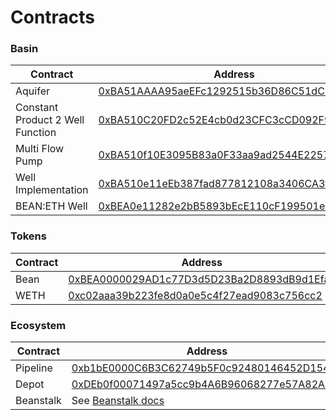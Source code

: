 # Contracts

### Basin

<table><thead><tr><th width="214">Contract</th><th>Address</th></tr></thead><tbody><tr><td>Aquifer</td><td><a href="https://etherscan.io/address/0xBA51AAAA95aeEFc1292515b36D86C51dC7877773">0xBA51AAAA95aeEFc1292515b36D86C51dC7877773</a></td></tr><tr><td>Constant Product 2 Well Function</td><td><a href="https://etherscan.io/address/0xBA510C20FD2c52E4cb0d23CFC3cCD092F9165a6E">0xBA510C20FD2c52E4cb0d23CFC3cCD092F9165a6E</a></td></tr><tr><td>Multi Flow Pump</td><td><a href="https://etherscan.io/address/0xBA510f10E3095B83a0F33aa9ad2544E22570a87C">0xBA510f10E3095B83a0F33aa9ad2544E22570a87C</a></td></tr><tr><td>Well Implementation</td><td><a href="https://etherscan.io/address/0xBA510e11eEb387fad877812108a3406CA3f43a4B">0xBA510e11eEb387fad877812108a3406CA3f43a4B</a></td></tr><tr><td>BEAN:ETH Well</td><td><a href="https://etherscan.io/address/0xBEA0e11282e2bB5893bEcE110cF199501e872bAd">0xBEA0e11282e2bB5893bEcE110cF199501e872bAd</a></td></tr></tbody></table>

### Tokens

<table><thead><tr><th width="214">Contract</th><th>Address</th></tr></thead><tbody><tr><td>Bean</td><td><a href="https://etherscan.io/address/0xBEA0000029AD1c77D3d5D23Ba2D8893dB9d1Efab">0xBEA0000029AD1c77D3d5D23Ba2D8893dB9d1Efab</a></td></tr><tr><td>WETH</td><td><a href="https://etherscan.io/address/0xc02aaa39b223fe8d0a0e5c4f27ead9083c756cc2">0xc02aaa39b223fe8d0a0e5c4f27ead9083c756cc2</a></td></tr></tbody></table>

### Ecosystem

<table><thead><tr><th width="214">Contract</th><th>Address</th></tr></thead><tbody><tr><td>Pipeline</td><td><a href="../risks.md">0xb1bE0000C6B3C62749b5F0c92480146452D15423</a></td></tr><tr><td>Depot</td><td><a href="https://etherscan.io/address/0xDEb0f00071497a5cc9b4A6B96068277e57A82Ae2">0xDEb0f00071497a5cc9b4A6B96068277e57A82Ae2</a></td></tr><tr><td>Beanstalk</td><td>See <a href="https://docs.bean.money/almanac/protocol/contracts">Beanstalk docs</a></td></tr></tbody></table>
